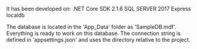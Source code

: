 It has been developed on:
	.NET Core SDK 2.1.6
	SQL SERVER 2017 Express localdb

The database is located in the 'App_Data' folder as 'SampleDB.mdf'.
Everything is ready to work on this database.
The connection string is defined in 'appsettings.json' and uses the directory relative to the project.

